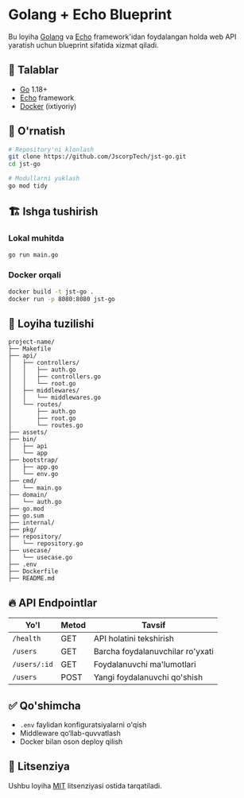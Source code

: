 # Golang + Echo Blueprint

Bu loyiha [Golang](w) va [Echo](w) framework'idan foydalangan holda web API yaratish uchun blueprint sifatida xizmat qiladi.

## 📌 Talablar

- [Go](w) 1.18+
- [Echo](w) framework
- [Docker](w) (ixtiyoriy)

## 🚀 O'rnatish

```sh
# Repository'ni klonlash
git clone https://github.com/JscorpTech/jst-go.git
cd jst-go

# Modullarni yuklash
go mod tidy
```

## 🏗 Ishga tushirish

### Lokal muhitda

```sh
go run main.go
```

### Docker orqali

```sh
docker build -t jst-go .
docker run -p 8080:8080 jst-go
```

## 📜 Loyiha tuzilishi

```
project-name/
├── Makefile
├── api/
│   ├── controllers/
│   │   ├── auth.go
│   │   ├── controllers.go
│   │   └── root.go
│   ├── middlewares/
│   │   └── middlewares.go
│   └── routes/
│       ├── auth.go
│       ├── root.go
│       └── routes.go
├── assets/
├── bin/
│   ├── api
│   └── app
├── bootstrap/
│   ├── app.go
│   └── env.go
├── cmd/
│   └── main.go
├── domain/
│   └── auth.go
├── go.mod
├── go.sum
├── internal/
├── pkg/
├── repository/
│   └── repository.go
├── usecase/
│   └── usecase.go
├── .env
├── Dockerfile
├── README.md
```

## 🔥 API Endpointlar

| Yo'l         | Metod | Tavsif                           |
| ------------ | ----- | -------------------------------- |
| `/health`    | GET   | API holatini tekshirish          |
| `/users`     | GET   | Barcha foydalanuvchilar ro'yxati |
| `/users/:id` | GET   | Foydalanuvchi ma'lumotlari       |
| `/users`     | POST  | Yangi foydalanuvchi qo'shish     |

## ✅ Qo'shimcha

- `.env` faylidan konfiguratsiyalarni o'qish
- Middleware qo‘llab-quvvatlash
- Docker bilan oson deploy qilish

## 📄 Litsenziya

Ushbu loyiha [MIT](w) litsenziyasi ostida tarqatiladi.

